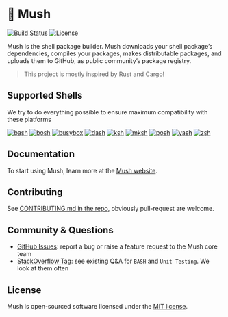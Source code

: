 # 🍄 Mush

[![Build Status](https://travis-ci.com/javanile/pipetest.svg?branch=main)](https://travis-ci.com/javanile/pipetest)
[![License](https://img.shields.io/github/license/javanile/mush.svg)](https://github.com/javanile/mush/blob/main/LICENSE)

Mush is the shell package builder. Mush downloads your shell package’s dependencies, compiles your packages, makes distributable packages, and uploads them to GitHub, as public community’s package registry.

> This project is mostly inspired by Rust and Cargo!

## Supported Shells

We try to do everything possible to ensure maximum compatibility with these platforms

[![bash](https://img.shields.io/badge/bash-&ge;2.03-lightgrey.svg?style=flat)](https://www.gnu.org/software/bash/)
[![bosh](https://img.shields.io/badge/bosh-&ge;2018%2F10%2F07-lightgrey.svg?style=flat)](http://schilytools.sourceforge.net/bosh.html)
[![busybox](https://img.shields.io/badge/busybox-&ge;1.20.0-lightgrey.svg?style=flat)](https://www.busybox.net/)
[![dash](https://img.shields.io/badge/dash-&ge;0.5.4-lightgrey.svg?style=flat)](http://gondor.apana.org.au/~herbert/dash/)
[![ksh](https://img.shields.io/badge/ksh-&ge;93s-lightgrey.svg?style=flat)](http://kornshell.org)
[![mksh](https://img.shields.io/badge/mksh-&ge;R28-lightgrey.svg?style=flat)](http://www.mirbsd.org/mksh.htm)
[![posh](https://img.shields.io/badge/posh-&ge;0.3.14-lightgrey.svg?style=flat)](https://salsa.debian.org/clint/posh)
[![yash](https://img.shields.io/badge/yash-&ge;2.29-lightgrey.svg?style=flat)](https://yash.osdn.jp/)
[![zsh](https://img.shields.io/badge/zsh-&ge;3.1.9-lightgrey.svg?style=flat)](https://www.zsh.org/)

## Documentation

To start using Mush, learn more at the [Mush website](https://mush.javanile.org).

## Contributing

See [CONTRIBUTING.md in the repo](https://github.com/javanile/mush/blob/main/CONTRIBUTING.md), obviously pull-request are welcome.

## Community & Questions

- [GitHub Issues](https://github.com/javanile/mush/issues): report a bug or raise a feature request to the Mush core team
- [StackOverflow Tag](https://stackoverflow.com/questions/tagged/bash+unit-testing): see existing Q&A for `BASH` and `Unit Testing`. We look at them often

## License

Mush is open-sourced software licensed under the [MIT license](LICENSE.md).
